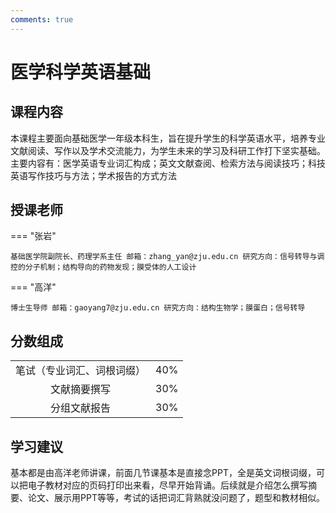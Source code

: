 ```yaml
---
comments: true
---
```


# 医学科学英语基础

## 课程内容

本课程主要面向基础医学一年级本科生，旨在提升学生的科学英语水平，培养专业文献阅读、写作以及学术交流能力，为学生未来的学习及科研工作打下坚实基础。主要内容有：医学英语专业词汇构成；英文文献查阅、检索方法与阅读技巧；科技英语写作技巧与方法；学术报告的方式方法

## 授课老师

=== "张岩"

	基础医学院副院长、药理学系主任 邮箱：zhang_yan@zju.edu.cn 研究方向：信号转导与调控的分子机制；结构导向的药物发现；膜受体的人工设计
	
=== "高洋"

    博士生导师 邮箱：gaoyang7@zju.edu.cn 研究方向：结构生物学；膜蛋白；信号转导

## 分数组成

|||
| :---: | :---: |
| 笔试（专业词汇、词根词缀） | 40% |
| 文献摘要撰写 | 30% |
| 分组文献报告 | 30% |

## 学习建议

基本都是由高洋老师讲课，前面几节课基本是直接念PPT，全是英文词根词缀，可以把电子教材对应的页码打印出来看，尽早开始背诵。后续就是介绍怎么撰写摘要、论文、展示用PPT等等，考试的话把词汇背熟就没问题了，题型和教材相似。
